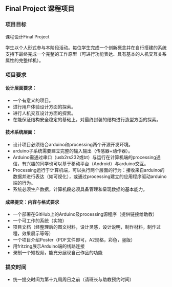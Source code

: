 ## Final Project 课程项目

### 项目目标
课程设计Final Project

学生以个人形式参与本阶段活动。每位学生完成一个创新概念并在自行搭建的系统支持下最终完成一个完整的工作原型（可进行功能表达、具有基本的人机交互关系属性的完整样机）。


### 项目要求

#### 设计层面要求：
- 一个有意义的项目。
- 进行用户体验设计方面的探索。
- 进行人机交互设计方面的探索。
- 在能保证结构安全稳定的基础上，对最终封装的结构进行造型方面的探索。

#### 技术系统层面：
- 设计项目必须结合arduino和processing两个开源开发环境。
- arduino子系统需要建立完整的输入输出（传感器+动作器）。
- Arduino需通过串口（usb2rs232或bt）与运行在计算机端的processing通信，有兴趣的同学也可以基于移动平台（Android）与arduino交互。
- Processing运行于计算机端，可以执行两个层面的行为：接收来自arduino的数据并进行表达（如可视化），或通过processing建立的应用程序驱动arduino端的行为。
- 系统必须生产数据，计算机段必须具备管理和呈现数据的基本能力。

#### 成果提交：内容与格式要求
- 一个部署在GitHub上的Arduino及processing源程序（提供链接给助教）
- 一个可工作的系统（实物）
- 项目文档（经整理后的图文材料，设计灵感，设计说明，制作材料，制作过程，效果展示等等）
- 一个项目介绍Poster（PDF文件即可，A2规格，彩色，竖版）
- 用fritzing展示Arduino端的线路连接
- 录制一个短视频，能充分展现自己作品的功能


### 提交时间

- 统一提交时间为第十九周周日之前（请班长与助教预约时间）
